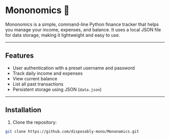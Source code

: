 # Mononomics 💸

Mononomics is a simple, command-line Python finance tracker that helps you manage your income, expenses, and balance. It uses a local JSON file for data storage, making it lightweight and easy to use.

---

## Features
- User authentication with a preset username and password
- Track daily income and expenses
- View current balance
- List all past transactions
- Persistent storage using JSON (`data.json`)

---

## Installation
1. Clone the repository:
```bash
git clone https://github.com/disposably-mono/Mononomics.git
